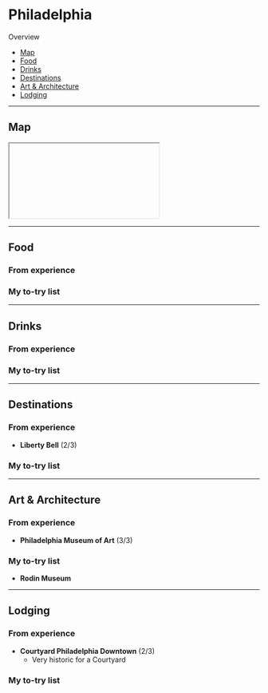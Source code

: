 # Philadelphia

Overview

- [Map](#map)
- [Food](#food)
- [Drinks](#drinks)
- [Destinations](#destinations)
- [Art & Architecture](#art--architecture)
- [Lodging](#lodging)

-----

## Map

<iframe></iframe>

-----

## Food

### From experience

### My to-try list

-----

## Drinks

### From experience

### My to-try list

-----

## Destinations

### From experience

- **Liberty Bell** (2/3)

### My to-try list

-----

## Art & Architecture

### From experience

- **Philadelphia Museum of Art** (3/3)

### My to-try list

- **Rodin Museum** 

-----

## Lodging

### From experience

- **Courtyard Philadelphia Downtown** (2/3)
    - Very historic for a Courtyard

### My to-try list
